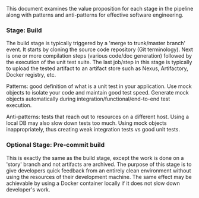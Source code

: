 This document examines the value proposition for each stage in the pipeline along with 
patterns and anti-patterns for effective software engineering.

### Stage: Build

The build stage is typically triggered by a 'merge to trunk/master branch' event. It starts by cloning the source code repository
 (Git terminology). Next is one or more compilation steps (various code/doc generation) followed by the execution of the unit test suite.
The last job/step in this stage is typically to upload the tested artifact to an artifact store such as
Nexus, Artifactory, Docker registry, etc.

Patterns: good definition of what is a unit test in your application. Use mock objects to isolate your code and maintain good test speed.
Generate mock objects automatically during integration/functional/end-to-end test execution.

Anti-patterns: tests that reach out to resources on a different host. Using a local DB may also slow down tests too much.
Using mock objects inappropriately, thus creating weak integration tests vs good unit tests.

### Optional Stage: Pre-commit build

This is exactly the same as the build stage, except the work is done on a 'story' branch and not artifacts are archived.
The purpose of this stage is to give developers quick feedback from an entirely clean environment 
without using the resources of their development machine. The same effect may be achievable by using a Docker container locally 
if it does not slow down developer's work.
